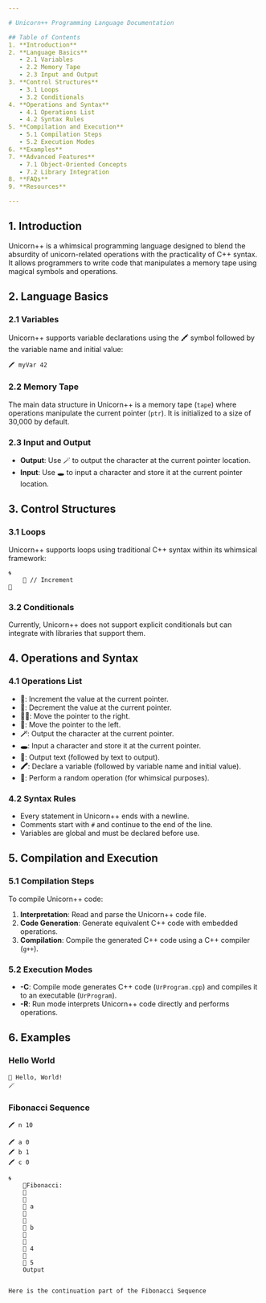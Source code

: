 ```yaml
---

# Unicorn++ Programming Language Documentation

## Table of Contents
1. **Introduction**
2. **Language Basics**
   - 2.1 Variables
   - 2.2 Memory Tape
   - 2.3 Input and Output
3. **Control Structures**
   - 3.1 Loops
   - 3.2 Conditionals
4. **Operations and Syntax**
   - 4.1 Operations List
   - 4.2 Syntax Rules
5. **Compilation and Execution**
   - 5.1 Compilation Steps
   - 5.2 Execution Modes
6. **Examples**
7. **Advanced Features**
   - 7.1 Object-Oriented Concepts
   - 7.2 Library Integration
8. **FAQs**
9. **Resources**

---
```


## 1. Introduction
Unicorn++ is a whimsical programming language designed to blend the absurdity of unicorn-related operations with the practicality of C++ syntax. It allows programmers to write code that manipulates a memory tape using magical symbols and operations.

## 2. Language Basics

### 2.1 Variables
Unicorn++ supports variable declarations using the 🖍️ symbol followed by the variable name and initial value:

```unicorn
🖍️ myVar 42
```

### 2.2 Memory Tape
The main data structure in Unicorn++ is a memory tape (`tape`) where operations manipulate the current pointer (`ptr`). It is initialized to a size of 30,000 by default.

### 2.3 Input and Output
- **Output**: Use 🪄 to output the character at the current pointer location.
- **Input**: Use 🕳️ to input a character and store it at the current pointer location.

## 3. Control Structures

### 3.1 Loops
Unicorn++ supports loops using traditional C++ syntax within its whimsical framework:

```unicorn
🌀
    🦄 // Increment
🍭
```

### 3.2 Conditionals
Currently, Unicorn++ does not support explicit conditionals but can integrate with libraries that support them.

## 4. Operations and Syntax

### 4.1 Operations List
- **🦄**: Increment the value at the current pointer.
- **🌈**: Decrement the value at the current pointer.
- **🧚‍♀️**: Move the pointer to the right.
- **🐉**: Move the pointer to the left.
- **🪄**: Output the character at the current pointer.
- **🕳️**: Input a character and store it at the current pointer.
- **📝**: Output text (followed by text to output).
- **🖍️**: Declare a variable (followed by variable name and initial value).
- **🎠**: Perform a random operation (for whimsical purposes).

### 4.2 Syntax Rules
- Every statement in Unicorn++ ends with a newline.
- Comments start with `#` and continue to the end of the line.
- Variables are global and must be declared before use.

## 5. Compilation and Execution

### 5.1 Compilation Steps
To compile Unicorn++ code:
1. **Interpretation**: Read and parse the Unicorn++ code file.
2. **Code Generation**: Generate equivalent C++ code with embedded operations.
3. **Compilation**: Compile the generated C++ code using a C++ compiler (`g++`).

### 5.2 Execution Modes
- **-C**: Compile mode generates C++ code (`UrProgram.cpp`) and compiles it to an executable (`UrProgram`).
- **-R**: Run mode interprets Unicorn++ code directly and performs operations.

## 6. Examples
### Hello World
```unicorn
📝 Hello, World!
🪄
```

### Fibonacci Sequence
```unicorn
🖍️ n 10

🖍️ a 0
🖍️ b 1
🖍️ c 0

🌀
    📝Fibonacci: 
    📝
    📝
    📝 a
    📝
    📝
    📝 b
    📝
    📝
    📝 4
    📝
    📝 5
    Output


Here is the continuation part of the Fibonacci Sequence
